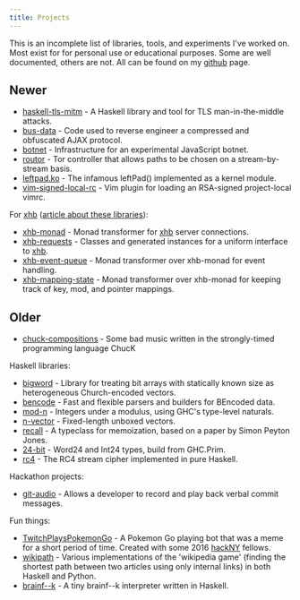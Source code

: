```yaml
---
title: Projects
---
```


This is an incomplete list of libraries, tools, and experiments I've worked on.
Most exist for for personal use or educational purposes.
Some are well documented, others are not.
All can be found on my [github](https://github.com/nickspinale) page.

## Newer

*   [haskell-tls-mitm](https://github.com/nickspinale/haskell-tls-mitm) - A Haskell library and tool for TLS man-in-the-middle attacks.
*   [bus-data](https://github.com/nickspinale/bus-data) - Code used to reverse engineer a compressed and obfuscated AJAX protocol.
*   [botnet](https://github.com/nickspinale/botnet) - Infrastructure for an experimental JavaScript botnet.
*   [routor](https://github.com/nickspinale/routor) - Tor controller that allows paths to be chosen on a stream-by-stream basis.
*   [leftpad.ko](https://github.com/nickspinale/leftpad.ko) - The infamous leftPad() implemented as a kernel module.
*   [vim-signed-local-rc](https://github.com/nickspinale/vim-signed-local-rc) - Vim plugin for loading an RSA-signed project-local vimrc.

For [xhb](https://hackage.haskell.org/package/xhb) ([article about these libraries](/articles/xhb-monad.html)):

*   [xhb-monad](https://github.com/nickspinale/xhb-monad) - Monad transformer for [xhb](https://hackage.haskell.org/package/xhb) server connections.
*   [xhb-requests](https://github.com/nickspinale/xhb-requests) - Classes and generated instances for a uniform interface to [xhb](https://hackage.haskell.org/package/xhb).
*   [xhb-event-queue](https://github.com/nickspinale/xhb-event-queue) - Monad transformer over xhb-monad for event handling.
*   [xhb-mapping-state](https://github.com/nickspinale/xhb-mapping-state) - Monad transformer over xhb-monad for keeping track of key, mod, and pointer mappings.

## Older

*   [chuck-compositions](https://github.com/nickspinale/chuck-compositions) - Some bad music written in the strongly-timed programming language ChucK

Haskell libraries:

*   [bigword](https://github.com/nickspinale/bigword) - Library for treating bit arrays with statically known size as heterogeneous Church-encoded vectors.
*   [bencode](https://github.com/nickspinale/bencode) - Fast and flexible parsers and builders for BEncoded data.
*   [mod-n](https://github.com/nickspinale/mod-n) - Integers under a modulus, using GHC's type-level naturals.
*   [n-vector](https://github.com/nickspinale/n-vector) - Fixed-length unboxed vectors.
*   [recall](https://github.com/nickspinale/recall) - A typeclass for memoization, based on a paper by Simon Peyton Jones.
*   [24-bit](https://github.com/nickspinale/24-bit) - Word24 and Int24 types, build from GHC.Prim.
*   [rc4](https://github.com/nickspinale/rc4) - The RC4 stream cipher implemented in pure Haskell.

Hackathon projects:

*   [git-audio](https://github.com/nickspinale/git-audio) - Allows a developer to record and play back verbal commit messages.

Fun things:

*   [TwitchPlaysPokemonGo](https://www.twitch.tv/twitchpokemongo) - A Pokemon Go playing bot that was a meme for a short period of time. Created with some 2016 [hackNY](http://hackny.org) fellows.
*   [wikipath](https://github.com/nickspinale/wikipath) - Various implementations of the 'wikipedia game' (finding the shortest path between two articles using only internal links) in both Haskell and Python.
*   [brainf--k](https://github.com/nickspinale/brainf--k) - A tiny brainf--k interpreter written in Haskell.

